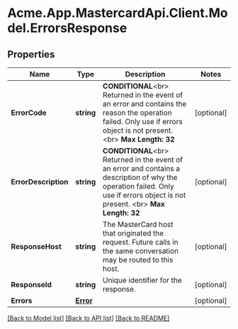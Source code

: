 # Acme.App.MastercardApi.Client.Model.ErrorsResponse
## Properties

Name | Type | Description | Notes
------------ | ------------- | ------------- | -------------
**ErrorCode** | **string** | __CONDITIONAL__&lt;br&gt; Returned in the event of an error and contains the reason the operation failed. Only use if errors object is not present. &lt;br&gt; __Max Length: 32__  | [optional] 
**ErrorDescription** | **string** | __CONDITIONAL__&lt;br&gt; Returned in the event of an error and contains a description of why the operation failed. Only use if errors object is not present. &lt;br&gt; __Max Length: 32__   | [optional] 
**ResponseHost** | **string** | The MasterCard host that originated the request. Future calls in the same conversation may be routed to this host.   | [optional] 
**ResponseId** | **string** | Unique identifier for the response.  | [optional] 
**Errors** | [**Error**](Error.md) |  | [optional] 

[[Back to Model list]](../README.md#documentation-for-models) [[Back to API list]](../README.md#documentation-for-api-endpoints) [[Back to README]](../README.md)

